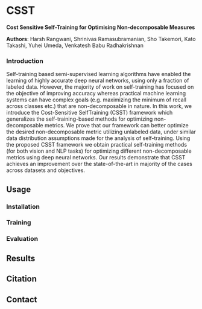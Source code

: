 # CSST
**Cost Sensitive Self-Training for Optimising Non-decomposable Measures**

**Authors**: Harsh Rangwani, Shrinivas Ramasubramanian, Sho Takemori, Kato Takashi, Yuhei Umeda, Venkatesh Babu Radhakrishnan

### Introduction 
Self-training based semi-supervised learning algorithms have enabled the learning
of highly accurate deep neural networks, using only a fraction of labeled data.
However, the majority of work on self-training has focused on the objective of
improving accuracy whereas practical machine learning systems can have complex goals (e.g. maximizing the minimum of recall across classes etc.) that are
non-decomposable in nature. In this work, we introduce the Cost-Sensitive SelfTraining (CSST) framework which generalizes the self-training-based methods for
optimizing non-decomposable metrics. We prove that our framework can better
optimize the desired non-decomposable metric utilizing unlabeled data, under
similar data distribution assumptions made for the analysis of self-training. Using
the proposed CSST framework we obtain practical self-training methods (for both
vision and NLP tasks) for optimizing different non-decomposable metrics using
deep neural networks. Our results demonstrate that CSST achieves an improvement
over the state-of-the-art in majority of the cases across datasets and objectives.

## Usage

### Installation

### Training

### Evaluation

## Results

## Citation

## Contact

